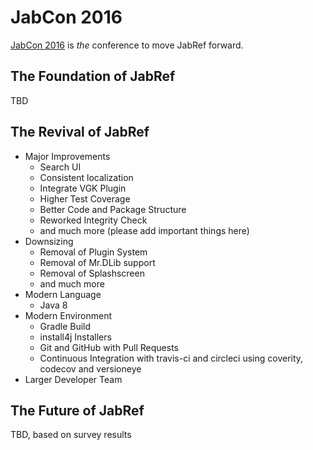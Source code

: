 # JabCon 2016

[JabCon 2016](jabcon.jabref.org) is *the* conference to move JabRef forward. 

## The Foundation of JabRef
TBD

## The Revival of JabRef
- Major Improvements
  - Search UI
  - Consistent localization
  - Integrate VGK Plugin
  - Higher Test Coverage
  - Better Code and Package Structure
  - Reworked Integrity Check
  - and much more (please add important things here)
- Downsizing
  - Removal of Plugin System
  - Removal of Mr.DLib support
  - Removal of Splashscreen
  - and much more
- Modern Language
  - Java 8
- Modern Environment
  - Gradle Build
  - install4j Installers
  - Git and GitHub with Pull Requests
  - Continuous Integration with travis-ci and circleci using coverity, codecov and versioneye
- Larger Developer Team

## The Future of JabRef
TBD, based on survey results